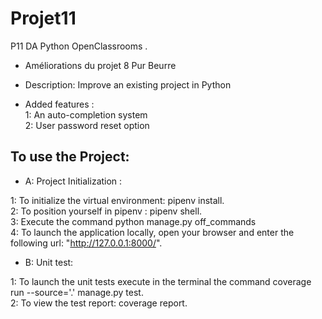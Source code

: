 # Projet11

P11 DA Python OpenClassrooms .
- Améliorations du projet 8 Pur Beurre

- Description:
Improve an existing project in Python

- Added features :  
1: An auto-completion system  
2: User password reset option  

## To use the Project:

- A: Project Initialization : 

1: To initialize the virtual environment: pipenv install.  
2: To position yourself in pipenv : pipenv shell.  
3: Execute the command python manage.py off_commands  
4: To launch the application locally, open your browser and enter the following url: "http://127.0.0.1:8000/".   
  
- B: Unit test:

1: To launch the unit tests execute in the terminal the command coverage run --source='.' manage.py test.  
2: To view the test report: coverage report.  